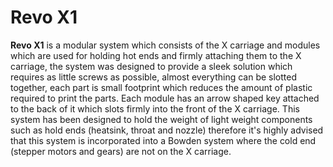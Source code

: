 # Revo X1
**Revo X1** is a modular system which consists of the X carriage and modules which are used for holding hot ends and firmly attaching them to the X carriage, the system was designed to provide a sleek solution which requires as little screws as possible, almost everything can be slotted together, each part is small footprint which reduces the amount of plastic required to print the parts. Each module has an arrow shaped key attached to the back of it which slots firmly into the front of the X carriage. This system has been designed to hold the weight of light weight components such as hold ends (heatsink, throat and nozzle) therefore it's highly advised that this system is incorporated into a Bowden system where the cold end (stepper motors and gears) are not on the X carriage.
